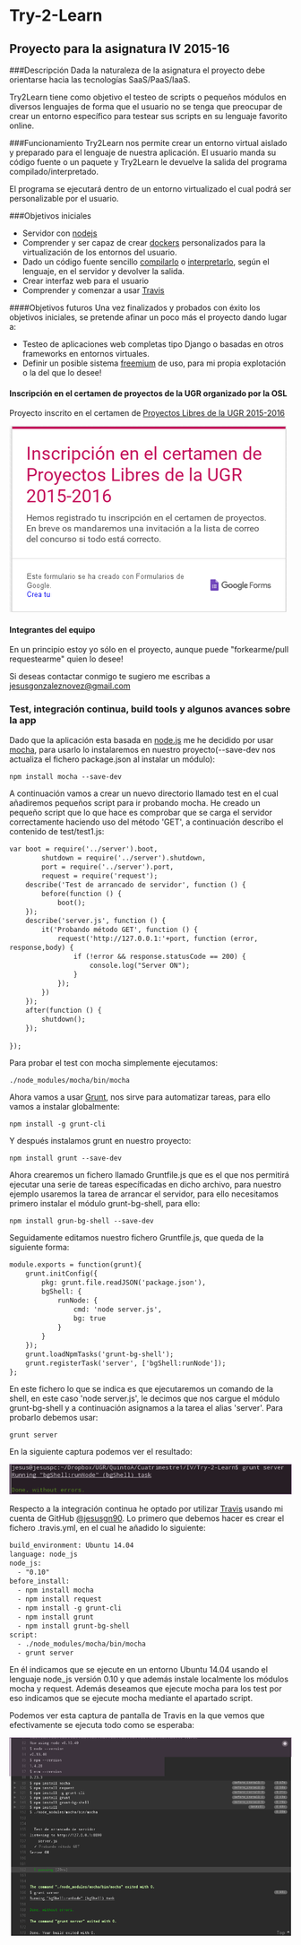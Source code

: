 # Try-2-Learn
## Proyecto para la asignatura IV 2015-16
###Descripción 
Dada la naturaleza de la asignatura el proyecto debe orientarse hacia las tecnologías
SaaS/PaaS/IaaS.

Try2Learn tiene como objetivo el testeo de scripts o pequeños módulos en diversos lenguajes de forma que el usuario no se tenga que preocupar de crear un entorno específico para testear sus scripts en su lenguaje favorito online.

###Funcionamiento
Try2Learn nos permite crear un entorno virtual aislado y preparado para el lenguaje de nuestra aplicación. El usuario manda su código fuente o un paquete y Try2Learn le devuelve la salida del programa compilado/interpretado.

El programa se ejecutará dentro de un entorno virtualizado el cual podrá ser personalizable por el usuario.

###Objetivos iniciales
* Servidor con [nodejs](https://es.wikipedia.org/wiki/Node.js)
* Comprender y ser capaz de crear [dockers](https://es.wikipedia.org/wiki/Docker) personalizados para la virtualización de los entornos del usuario.
* Dado un código fuente sencillo [compilarlo](https://es.wikipedia.org/wiki/Compilador) o [interpretarlo](https://es.wikipedia.org/wiki/Int%C3%A9rprete_(inform%C3%A1tica)#Lenguaje_interpretado), según el lenguaje, en el servidor y devolver la salida.
* Crear interfaz web para el usuario
* Comprender y comenzar a usar [Travis](https://travis-ci.org/)

####Objetivos futuros
Una vez finalizados y probados con éxito los objetivos iniciales, se pretende afinar un poco más el proyecto dando lugar a:

* Testeo de aplicaciones web completas tipo Django o basadas en otros frameworks en entornos virtuales.
* Definir un posible sistema [freemium](https://es.wikipedia.org/wiki/Freemium) de uso, para mi propia explotación o la del que lo desee!
    
#### Inscripción en el certamen de proyectos de la UGR organizado por la OSL
Proyecto inscrito en el certamen de [Proyectos Libres de la UGR 2015-2016](http://osl.ugr.es/bases-de-los-premios-a-proyectos-libres-de-la-ugr/)

![Inscripción](inscripcion_certamen.png)

#### Integrantes del equipo
En un principio estoy yo sólo en el proyecto, aunque puede "forkearme/pull requestearme" quien lo desee!  

Si deseas contactar conmigo te sugiero me escribas a jesusgonzaleznovez@gmail.com

### Test, integración continua, build tools y algunos avances sobre la app
Dado que la aplicación esta basada en [node.js](https://es.wikipedia.org/wiki/Node.js) me he decidido por 
usar [mocha](https://mochajs.org/), para usarlo lo instalaremos en nuestro proyecto(--save-dev nos actualiza el 
fichero package.json al instalar un módulo):

    npm install mocha --save-dev

A continuación vamos a crear un nuevo directorio llamado test en el cual añadiremos pequeños script
para ir probando mocha. He creado un pequeño script que lo que hace es comprobar que se carga
el servidor correctamente haciendo uso del método 'GET', a continuación describo el contenido de test/test1.js:

    var boot = require('../server').boot,
            shutdown = require('../server').shutdown,
            port = require('../server').port,
            request = require('request');
        describe('Test de arrancado de servidor', function () {
            before(function () {
                boot();
        });
        describe('server.js', function () {
            it('Probando método GET', function () {
                request('http://127.0.0.1:'+port, function (error, response,body) {
                    if (!error && response.statusCode == 200) {
                        console.log("Server ON");
                    }
                });
            })
        });
        after(function () {
            shutdown();
        });

    });
 
Para probar el test con mocha simplemente ejecutamos:

    ./node_modules/mocha/bin/mocha

Ahora vamos a usar [Grunt](http://gruntjs.com/), nos sirve para automatizar tareas, 
para ello vamos a instalar globalmente:

    npm install -g grunt-cli

Y después instalamos grunt en nuestro proyecto:

    npm install grunt --save-dev

Ahora crearemos un fichero llamado Gruntfile.js que es el que nos permitirá ejecutar una serie de tareas
específicadas en dicho archivo, para nuestro ejemplo usaremos la tarea de arrancar el servidor, para ello necesitamos 
primero instalar el módulo grunt-bg-shell, para ello:

    npm install grun-bg-shell --save-dev

Seguidamente editamos nuestro fichero Gruntfile.js, que queda de la siguiente forma:

    module.exports = function(grunt){
        grunt.initConfig({
            pkg: grunt.file.readJSON('package.json'),
            bgShell: {
                runNode: {
                    cmd: 'node server.js',
                    bg: true
                }
            }
        });
        grunt.loadNpmTasks('grunt-bg-shell');
        grunt.registerTask('server', ['bgShell:runNode']);
    };

En este fichero lo que se indica es que ejecutaremos un comando de la shell,
en este caso 'node server.js', le decimos que nos cargue el módulo grunt-bg-shell y 
a continuación asignamos a la tarea el alias 'server'. Para probarlo debemos usar:

    grunt server

En la siguiente captura podemos ver el resultado:

![grunt](grunt-1.png)

Respecto a la integración continua he optado por utilizar [Travis](https://travis-ci.org/) usando
mi cuenta de GitHub [@jesusgn90](https://github.com/jesusgn90/). Lo primero que debemos hacer es crear
el fichero .travis.yml, en el cual he añadido lo siguiente:

    build_environment: Ubuntu 14.04
    language: node_js
    node_js:
      - "0.10"
    before_install:
      - npm install mocha
      - npm install request
      - npm install -g grunt-cli
      - npm install grunt
      - npm install grunt-bg-shell
    script:
      - ./node_modules/mocha/bin/mocha
      - grunt server

En él indicamos que se ejecute en un entorno Ubuntu 14.04 usando el lenguaje node_js versión 0.10 y que además instale
localmente los módulos mocha y request. Además deseamos que ejecute mocha para los test por eso indicamos que se ejecute mocha
mediante el apartado script.

Podemos ver esta captura de pantalla de Travis en la que vemos que efectivamente se ejecuta todo como se esperaba:

![travis](travis-1.png)